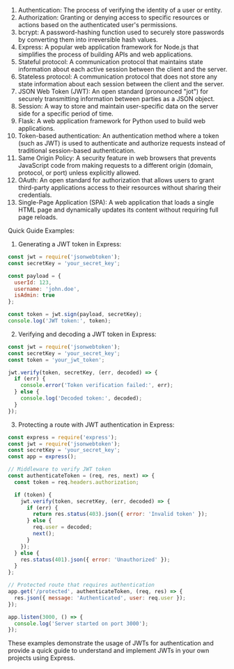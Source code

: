 1. Authentication: The process of verifying the identity of a user or entity.
2. Authorization: Granting or denying access to specific resources or actions based on the authenticated user's permissions.
3. bcrypt: A password-hashing function used to securely store passwords by converting them into irreversible hash values.
4. Express: A popular web application framework for Node.js that simplifies the process of building APIs and web applications.
5. Stateful protocol: A communication protocol that maintains state information about each active session between the client and the server.
6. Stateless protocol: A communication protocol that does not store any state information about each session between the client and the server.
7. JSON Web Token (JWT): An open standard (pronounced "jot") for securely transmitting information between parties as a JSON object.
8. Session: A way to store and maintain user-specific data on the server side for a specific period of time.
9. Flask: A web application framework for Python used to build web applications.
10. Token-based authentication: An authentication method where a token (such as JWT) is used to authenticate and authorize requests instead of traditional session-based authentication.
11. Same Origin Policy: A security feature in web browsers that prevents JavaScript code from making requests to a different origin (domain, protocol, or port) unless explicitly allowed.
12. OAuth: An open standard for authorization that allows users to grant third-party applications access to their resources without sharing their credentials.
13. Single-Page Application (SPA): A web application that loads a single HTML page and dynamically updates its content without requiring full page reloads.

Quick Guide Examples:

1. Generating a JWT token in Express:
```javascript
const jwt = require('jsonwebtoken');
const secretKey = 'your_secret_key';

const payload = {
  userId: 123,
  username: 'john.doe',
  isAdmin: true
};

const token = jwt.sign(payload, secretKey);
console.log('JWT token:', token);
```

2. Verifying and decoding a JWT token in Express:
```javascript
const jwt = require('jsonwebtoken');
const secretKey = 'your_secret_key';
const token = 'your_jwt_token';

jwt.verify(token, secretKey, (err, decoded) => {
  if (err) {
    console.error('Token verification failed:', err);
  } else {
    console.log('Decoded token:', decoded);
  }
});
```

3. Protecting a route with JWT authentication in Express:
```javascript
const express = require('express');
const jwt = require('jsonwebtoken');
const secretKey = 'your_secret_key';
const app = express();

// Middleware to verify JWT token
const authenticateToken = (req, res, next) => {
  const token = req.headers.authorization;

  if (token) {
    jwt.verify(token, secretKey, (err, decoded) => {
      if (err) {
        return res.status(403).json({ error: 'Invalid token' });
      } else {
        req.user = decoded;
        next();
      }
    });
  } else {
    res.status(401).json({ error: 'Unauthorized' });
  }
};

// Protected route that requires authentication
app.get('/protected', authenticateToken, (req, res) => {
  res.json({ message: 'Authenticated', user: req.user });
});

app.listen(3000, () => {
  console.log('Server started on port 3000');
});
```

These examples demonstrate the usage of JWTs for authentication and provide a quick guide to understand and implement JWTs in your own projects using Express.